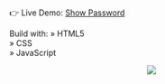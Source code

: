 👉 Live Demo: <a href='https://show-password-seven.vercel.app/'>Show Password</a>

Build with:
» HTML5 <br>
» CSS <br>
» JavaScript

<div align='center'>
<img src='https://github.com/Dimaalakel/ShowPassword/assets/96443457/76ee7f10-e92c-4143-add0-03201454b206'/>

</div>



